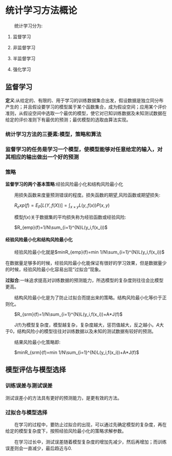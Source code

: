 # 统计学习方法概论

&emsp;&emsp;统计学习分为:

1. 监督学习

2. 非监督学习

3. 半监督学习

4. 强化学习

## 监督学习

**定义**:从给定的、有限的、用于学习的训练数据集合出发，假设数据是独立同分布产生的；并且假设要学习的模型属于某个函数集合，成为假设空间；应用某个评价准则，从假设空间中选取一个最优的模型，使它对已知训练数据及未知测试数据在给定的评价准则下有最优的预测；最优模型的选取由算法实现。

### 统计学习方法的三要素:模型，策略和算法

### 监督学习的任务是学习一个模型，使模型能够对任意给定的输入，对其相应的输出做出一个好的预测

### 策略

**监督学习的两个基本策略**:经验风险最小化和结构风险最小化

&emsp;&emsp;用损失函数来度量预测错误的程度。损失函数的期望,风险函数或期望损失:

&emsp;&emsp;$R_exp(f)=E_P[L(Y,f(X))]=\int_{x\times y}L(y,f(x))P(x,y)$

&emsp;&emsp;模型$f(x)$关于数据集的平均损失称为经验函数或经验风险:

&emsp;&emsp;$R_{emp}(f)=1/N\sum_{i=1}^{N}L(y_i,f(x_i))$


#### 经验风险最小化和结构风险最小化

&emsp;&emsp;经验风险最小化就是$minR_{emp}(f)=min 1/N\sum_{i=1}^{N}L(y_i,f(x_i))$

在数据量足够多的时候，经验风险最小化能保证有很好的学习效果，但是数据量少的时候，经验风险最小化容易出现“过拟合”现象。

**过拟合**:一味追求提高对训练数据的预测能力，所选模型的复杂度则往往会比模型更高。

&emsp;&emsp;结构风险最小化是为了防止过拟合而提出来的策略。结构风险最小化等价于正则化。

&emsp;&emsp;$R_{srm}(f)=1/N\sum_{i=1}^{N}L(y_i,f(x_i))+A*J(f)$

&emsp;&emsp;J(f)为模型复杂度，模型越复杂，复杂度越大，惩罚值越大，反之越小。*A*大于0，结构风险小的模型往往对训练数据以及未知的测试数据有较好的预测。

&emsp;&emsp;结果风险最小化策略即:

&emsp;&emsp;$minR_{srm}(f)=min 1/N\sum_{i=1}^{N}L(y_i,f(x_i))+A*J(f)$

## 模型评估与模型选择

### 训练误差与测试误差

测试误差小的方法具有更好的预测能力，是更有效的方法。

### 过拟合与模型选择

&emsp;&emsp;在学习的过程中，要防止过拟合的出现，可以通过先确定模型的复杂度，再在给定的模型复杂度下，按照经验风险最小化的策略求解参数。

&emsp;&emsp;在学习过长中，测试误差随着模型复杂度的增加先减少，然后再增加；而训练误差则会一直减少，最后趋近与0.